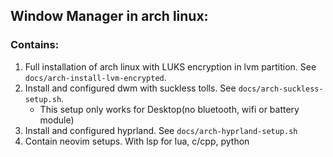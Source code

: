 ## Window Manager in arch linux:

### Contains:
1. Full installation of arch linux with LUKS encryption in lvm partition. See `docs/arch-install-lvm-encrypted`.
2. Install and configured dwm with suckless tolls. See `docs/arch-suckless-setup.sh`.
    * This setup only works for Desktop(no bluetooth, wifi or battery module)
3. Install and configured hyprland. See `docs/arch-hyprland-setup.sh`
4. Contain neovim setups. With lsp for lua, c/cpp, python
